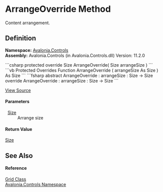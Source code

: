 # ArrangeOverride Method


Content arrangement.



## Definition
**Namespace:** <a href="N_Avalonia_Controls">Avalonia.Controls</a>  
**Assembly:** Avalonia.Controls (in Avalonia.Controls.dll) Version: 11.2.0

<Tabs groupId="api-code-preview">
<TabItem value="csharp" label="C#">
```csharp
protected override Size ArrangeOverride(
	Size arrangeSize
)
```
</TabItem>
<TabItem value="vb" label="VB">
```vb
Protected Overrides Function ArrangeOverride ( 
	arrangeSize As Size
) As Size
```
</TabItem>
<TabItem value="fsharp" label="F#">
```fsharp
abstract ArrangeOverride : 
        arrangeSize : Size -> Size 
override ArrangeOverride : 
        arrangeSize : Size -> Size 
```
</TabItem>
</Tabs>



<a href="https://github.com/AvaloniaUI/Avalonia/tree/master/src/Avalonia.Controls/Grid.cs#L509" title="View the source code">View Source</a>



#### Parameters
<dl><dt>  <a href="T_Avalonia_Size">Size</a></dt><dd>Arrange size</dd></dl>

#### Return Value
<a href="T_Avalonia_Size">Size</a>

## See Also


#### Reference
<a href="T_Avalonia_Controls_Grid">Grid Class</a>  
<a href="N_Avalonia_Controls">Avalonia.Controls Namespace</a>  
